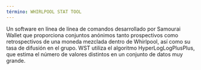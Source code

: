 ```yaml
---
término: WHIRLPOOL STAT TOOL
---
```


Un software en línea de línea de comandos desarrollado por Samourai Wallet que proporciona conjuntos anónimos tanto prospectivos como retrospectivos de una moneda mezclada dentro de Whirlpool, así como su tasa de difusión en el grupo. WST utiliza el algoritmo HyperLogLogPlusPlus, que estima el número de valores distintos en un conjunto de datos muy grande.